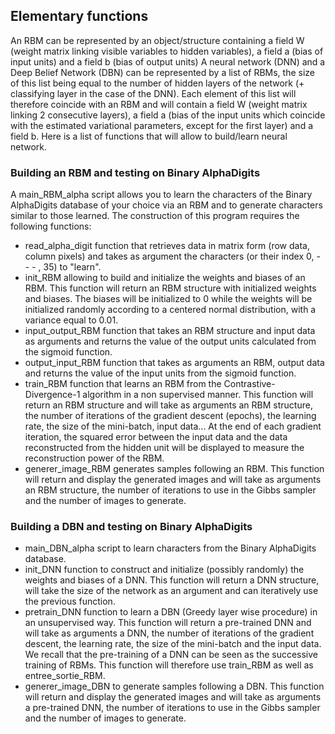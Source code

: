 ## Elementary functions
An RBM can be represented by an object/structure containing a field W (weight matrix linking visible variables to hidden variables), a field a (bias of input units) and a field b (bias of output units)
A neural network (DNN) and a Deep Belief Network (DBN) can be represented by a list of RBMs, the size of this list being equal to the number of hidden layers of the network (+ classifying layer in the case of the DNN). Each element of this list will therefore coincide with an RBM and will contain a field W (weight matrix linking 2 consecutive layers), a field a (bias of the input units which coincide with the estimated variational parameters, except for the first layer) and a field b.
Here is a list of functions that will allow to build/learn neural network.
### Building an RBM and testing on Binary AlphaDigits
A main_RBM_alpha script allows you to learn the characters of the Binary AlphaDigits database of your choice via an RBM and to generate characters similar to those learned. The construction of this program requires the following functions:
* read_alpha_digit function that retrieves data in matrix form (row data, column pixels) and takes as argument the characters (or their index 0, - - - , 35) to "learn".
* init_RBM allowing to build and initialize the weights and biases of an RBM. This function will return an RBM structure with initialized weights and biases. The biases will be initialized to 0 while the weights will be initialized randomly according to a centered normal distribution, with a variance equal to 0.01.
* input_output_RBM function that takes an RBM structure and input data as arguments and returns the value of the output units calculated from the sigmoid function.
* output_input_RBM function that takes as arguments an RBM, output data and returns the value of the input units from the sigmoid function.
* train_RBM function that learns an RBM from the Contrastive-Divergence-1 algorithm in a non supervised manner. This function will return an RBM structure and will take as arguments an RBM structure, the number of iterations of the gradient descent (epochs), the learning rate, the size
of the mini-batch, input data... At the end of each gradient iteration, the squared error between the input data and the data reconstructed from the hidden unit will be displayed to measure the reconstruction power of the RBM.
* generer_image_RBM generates samples following an RBM. This function will return and display the generated images and will take as arguments an RBM structure, the number of iterations to use in the Gibbs sampler and the number of images to generate.
### Building a DBN and testing on Binary AlphaDigits
* main_DBN_alpha script to learn characters from the Binary AlphaDigits database. 
* init_DNN function to construct and initialize (possibly randomly) the weights and biases of a DNN. This function will return a DNN structure, will take the size of the network as an argument and can iteratively use the previous function.
* pretrain_DNN function to learn a DBN (Greedy layer wise procedure) in an unsupervised way. This function will return a pre-trained DNN and will take as arguments a DNN, the number of iterations of the gradient descent, the learning rate, the size of the mini-batch and the input data. We recall that the pre-training of a DNN can be seen as the successive training of RBMs. This function will therefore use train_RBM as well as entree_sortie_RBM.
* generer_image_DBN to generate samples following a DBN. This function will return and display the generated images and will take as arguments a pre-trained DNN, the number of iterations to use in the Gibbs sampler and the number of images to generate.